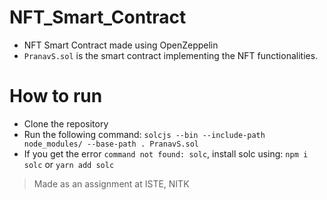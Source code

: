 # NFT_Smart_Contract
+ NFT Smart Contract made using OpenZeppelin
+ ```PranavS.sol``` is the smart contract implementing the NFT functionalities.

# How to run
+ Clone the repository
+ Run the following command:
  ```solcjs --bin --include-path node_modules/ --base-path . PranavS.sol```
+ If you get the error ```command not found: solc```, install solc using:
  ```npm i solc``` or ```yarn add solc```

> Made as an assignment at ISTE, NITK
